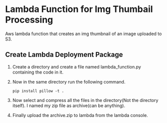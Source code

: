 
# Lambda Function for Img Thumbail Processing
Aws lambda function that creates an img thumbnail of an image uploaded to S3.

## Create Lambda Deployment Package
1. Create a directory and create a file named lambda_function.py containing the code in it. 
2. Now in the same directory run the following command.

    `pip install pillow -t .`
 
3. Now select and compress all the files in the directory(Not the directory itself). I named my zip file as archive(can be anything).
4. Finally upload the archive.zip to lambda from the lambda console.
